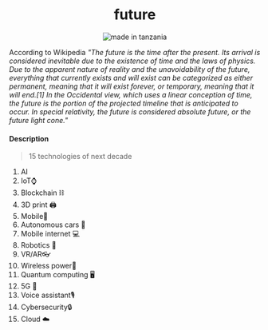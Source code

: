 <h1 align="center">future</h1>

<p align="center"><img src="https://img.shields.io/badge/made%20in-tanzania-green?style=for-the-badge" alt="made in tanzania"></p>

According to Wikipedia _"The future is the time after the present. Its arrival is considered inevitable due to the existence of time and the laws of physics. Due to the apparent nature of reality and the unavoidability of the future, everything that currently exists and will exist can be categorized as either permanent, meaning that it will exist forever, or temporary, meaning that it will end.[1] In the Occidental view, which uses a linear conception of time, the future is the portion of the projected timeline that is anticipated to occur. In special relativity, the future is considered absolute future, or the future light cone."_


#### Description

> 15 technologies of next decade

1. AI
2. IoT⌚️
3. Blockchain ⛓
4. 3D print 🖨
5. Mobile📱
6. Autonomous cars 🚗
7. Mobile internet 💻
8. Robotics 🤖
9. VR/AR👓
10. Wireless power🔋
11. Quantum computing 🖥
12. 5G 📡
13. Voice assistant🎙
14. Cybersecurity🔒
15. Cloud ☁️
